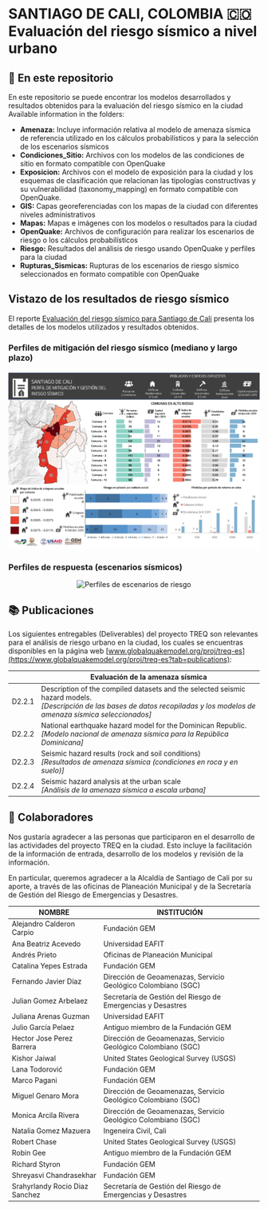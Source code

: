 
# SANTIAGO DE CALI, COLOMBIA 🇨🇴 <br /> Evaluación del riesgo sísmico a nivel urbano


## 📂 En este repositorio  

En este repositorio se puede encontrar los modelos desarrollados y resultados obtenidos para la evaluación del riesgo sísmico en la ciudad
Available information in the folders: <br />

- **Amenaza:** Incluye información relativa al modelo de amenaza sísmica de referencia utilizado en los cálculos probabilísticos y para la selección de los escenarios sísmicos
- **Condiciones_Sitio:** Archivos con los modelos de las condiciones de sitio en formato compatible con OpenQuake
- **Exposicion:** Archivos con el modelo de exposición para la ciudad y los esquemas de clasificación que relacionan las tipologías constructivas y su vulnerabilidad (taxonomy_mapping) en formato compatible con OpenQuake.
- **GIS:** Capas georeferenciadas con los mapas de la ciudad con diferentes niveles administrativos
- **Mapas:** Mapas e imágenes con los modelos o resultados para la ciudad
- **OpenQuake:** Archivos de configuración para realizar los escenarios de riesgo o los cálculos probabilísticos
- **Riesgo:** Resultados del análisis de riesgo usando OpenQuake y perfiles para la ciudad
- **Rupturas_Sismicas:** Rupturas de los escenarios de riesgo sísmico seleccionados en formato compatible con OpenQuake


## Vistazo de los resultados de riesgo sísmico

El reporte [Evaluación del riesgo sísmico para Santiago de Cali](./TREQ_Deliverable_D262_Riesgo_Sismico_Cali.pdf) presenta los detalles de los modelos utilizados y resultados obtenidos.

### Perfiles de mitigación del riesgo sísmico (mediano y largo plazo)
<p align="center">
  <img src="./Riesgo/perfil_mitigacion.png" alt="Perfiles de escenarios de riesgo" width="700">
</p>


### Perfiles de respuesta (escenarios sísmicos)
<p align="center">
  <img src="./Riesgo/perfiles_escenarios.gif" alt="Perfiles de escenarios de riesgo" width="700">
</p>


## 📚 Publicaciones

Los siguientes entregables (Deliverables) del proyecto TREQ son relevantes para el análisis de riesgo urbano en la ciudad, los cuales se encuentras disponibles en la página web [www.globalquakemodel.org/proj/treq-es](https://www.globalquakemodel.org/proj/treq-es?tab=publications):

| | Evaluación de la amenaza sísmica |
| ---- | ---|
| D2.2.1 | Description of the compiled datasets and the selected seismic hazard models. <br/>_[Descripción de las bases de datos recopiladas y los modelos de amenaza sísmica seleccionados]_|
| D2.2.2  | National earthquake hazard model for the Dominican Republic. <br/>_[Modelo nacional de amenaza sísmica para la República Dominicana]_ |
| D2.2.3  | Seismic hazard results (rock and soil conditions) <br/>_[Resultados de amenaza sísmica (condiciones en roca y en suelo)]_ |
| D2.2.4  | Seismic hazard analysis at the urban scale <br/>_[Análisis de la amenaza sísmica a escala urbana]_ |


## 🌟 Colaboradores 

Nos gustaría agradecer a las personas que participaron en el desarrollo de las actividades del proyecto TREQ en la ciudad.
Esto incluye la facilitación de la información de entrada, desarrollo de los modelos y revisión de la información.

En particular, queremos agradecer a la Alcaldía de Santiago de Cali por su aporte, a través de las oficinas de Planeación Municipal y de la Secretaría de Gestión del Riesgo de Emergencias y Desastres.


| NOMBRE                         | INSTITUCIÓN                                                 |
|--------------------------------|-------------------------------------------------------------|
| Alejandro Calderon Carpio | Fundación GEM |
| Ana Beatriz Acevedo | Universidad EAFIT |
| Andrés Prieto | Oficinas de Planeación Municipal |
| Catalina Yepes Estrada | Fundación GEM |
| Fernando Javier Díaz | Dirección de Geoamenazas, Servicio Geológico Colombiano (SGC) |
| Julian Gomez Arbelaez| Secretaría de Gestión del Riesgo de Emergencias y Desastres |
| Juliana Arenas Guzman| Universidad EAFIT |
| Julio García Pelaez | Antiguo miembro de la Fundación GEM |
| Hector Jose Perez Barrera  | Dirección de Geoamenazas, Servicio Geológico Colombiano (SGC) |
| Kishor Jaiwal | United States Geological Survey (USGS) |
| Lana Todorović | Fundación GEM |
| Marco Pagani | Fundación GEM |
| Miguel Genaro Mora | Dirección de Geoamenazas, Servicio Geológico Colombiano (SGC) |
| Monica Arcila Rivera | Dirección de Geoamenazas, Servicio Geológico Colombiano (SGC) |
| Natalia Gomez Mazuera | Ingeneira Civil, Cali |
| Robert Chase | United States Geological Survey (USGS) |
| Robin Gee | Antiguo miembro de la Fundación GEM |
| Richard Styron | Fundación GEM |
| Shreyasvi Chandrasekhar | Fundación GEM |
| Srahyrlandy Rocio Diaz Sanchez | Secretaría de Gestión del Riesgo de Emergencias y Desastres |


